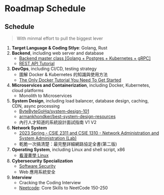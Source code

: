# Roadmap Schedule

## Schedule

> With minmal effort to pull the biggest lever

1. **Target Language & Coding Stlye**: Golang, Rust
3. **Backend**, including web server and database
    - [Backend master class [Golang + Postgres + Kubernetes + gRPC]](https://www.youtube.com/playlist?list=PLy_6D98if3ULEtXtNSY_2qN21VCKgoQAE)
    - [REST API Tutorial](https://restfulapi.net/)
5. **DevOps**, including CI/CD, testing strategy
    - 圖解 Docker & Kubernetes 的知識與使用方法
    - [The Only Docker Tutorial You Need To Get Started](https://www.youtube.com/watch?v=DQdB7wFEygo)
7. **Microservices and Containerization**, including Docker, Kubernetes, cloud platforms
    - Monolith to Microservices
9. **System Design**, including load balancer, database design, caching, CDN, async processing
    - [ByteByteGoHq/system-design-101](https://github.com/ByteByteGoHq/system-design-101)
    - [armankhondker/best-system-design-resources](https://github.com/armankhondker/best-system-design-resources)
    - 內行人才知道的系統設計面試指南 V1 V2
11. **Network System**
    - [2023 Spring - CSIE 2311 and CSIE 1310 - Network Administration and System Administration (Lab)](https://www.csie.ntu.edu.tw/~hsinmu/site/courses/23springnasa)
    - 乾脆一次搞清楚：最完整詳細網路協定全書(第二版)
12. **Operating System**, including Linux and shell script, x86
    - [看漫畫學 Linux](https://hackmd.io/@sysprog/linux-comic)
14. **Cybersecurity Specialization**
    - [Software Security](https://www.coursera.org/learn/software-security)
    - Web 應用系統安全
15. **Interview**
    - Cracking the Coding Interview
    - [Neetcode](https://neetcode.io/practice): Core Skills to NeetCode 150-250